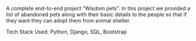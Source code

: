 A complete end-to-end project "Wisdom pets". 
In this project we provided a list of abandoned pets along with their basic details to the people so that if they want they can adopt them from animal shelter.

Tech Stack Used:
Python, Django, SQL, Bootstrap
